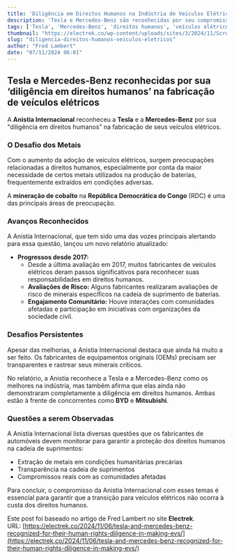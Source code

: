 ```yaml
---
title: 'Diligência em Direitos Humanos na Indústria de Veículos Elétricos'
description: 'Tesla e Mercedes-Benz são reconhecidas por seu compromisso com direitos humanos na fabricação de EVs.'
tags: ['Tesla', 'Mercedes-Benz', 'direitos humanos', 'veículos elétricos', 'Anistia Internacional']
thumbnail: "https://electrek.co/wp-content/uploads/sites/3/2024/11/Screenshot-2024-11-06-at-4.09.32 PM.jpg?quality=82&strip=all&w=1600"
slug: "diligencia-direitos-humanos-veiculos-eletricos"
author: "Fred Lambert"
date: "07/11/2024 06:01"
---
```


## Tesla e Mercedes-Benz reconhecidas por sua ‘diligência em direitos humanos’ na fabricação de veículos elétricos

A **Anistia Internacional** reconheceu a **Tesla** e a **Mercedes-Benz** por sua "diligência em direitos humanos" na fabricação de seus veículos elétricos.

### O Desafio dos Metais

Com o aumento da adoção de veículos elétricos, surgem preocupações relacionadas a direitos humanos, especialmente por conta da maior necessidade de certos metais utilizados na produção de baterias, frequentemente extraídos em condições adversas. 

A **mineração de cobalto** na **República Democrática do Congo** (RDC) é uma das principais áreas de preocupação.

### Avanços Reconhecidos

A Anistia Internacional, que tem sido uma das vozes principais alertando para essa questão, lançou um novo relatório atualizado:  
- **Progressos desde 2017:**  
   - Desde a última avaliação em 2017, muitos fabricantes de veículos elétricos deram passos significativos para reconhecer suas responsabilidades em direitos humanos.  
   - **Avaliações de Risco:** Alguns fabricantes realizaram avaliações de risco de minerais específicos na cadeia de suprimento de baterias.  
   - **Engajamento Comunitário:** Houve interações com comunidades afetadas e participação em iniciativas com organizações da sociedade civil.  

### Desafios Persistentes

Apesar das melhorias, a Anistia Internacional destaca que ainda há muito a ser feito. Os fabricantes de equipamentos originais (OEMs) precisam ser transparentes e rastrear seus minerais críticos. 

No relatório, a Anistia reconhece a Tesla e a Mercedes-Benz como os melhores na indústria, mas também afirma que elas ainda não demonstraram completamente a diligência em direitos humanos. Ambas estão à frente de concorrentes como **BYD** e **Mitsubishi**.

### Questões a serem Observadas

A Anistia Internacional lista diversas questões que os fabricantes de automóveis devem monitorar para garantir a proteção dos direitos humanos na cadeia de suprimentos:

- Extração de metais em condições humanitárias precárias
- Transparência na cadeia de suprimentos
- Compromissos reais com as comunidades afetadas

Para concluir, o compromisso da Anistia Internacional com esses temas é essencial para garantir que a transição para veículos elétricos não ocorra à custa dos direitos humanos.

Este post foi baseado no artigo de Fred Lambert no site **Electrek**.  
URL: [https://electrek.co/2024/11/06/tesla-and-mercedes-benz-recognized-for-their-human-rights-diligence-in-making-evs/](https://electrek.co/2024/11/06/tesla-and-mercedes-benz-recognized-for-their-human-rights-diligence-in-making-evs/)